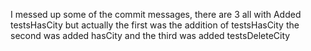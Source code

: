 I messed up some of the commit messages, there are 3 all with Added testsHasCity but actually the first was the addition of testsHasCity the second was added hasCity and the third was added testsDeleteCity
